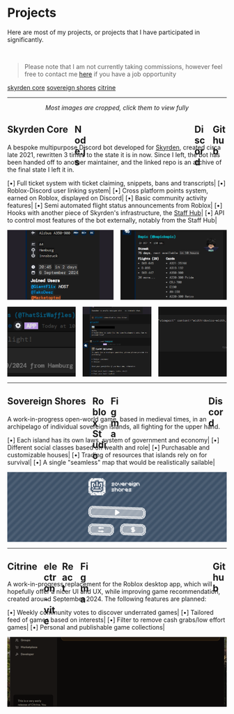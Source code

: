 # Projects
Here are most of my projects, or projects that I have participated in significantly.

<br/>

> Please note that I am not currently taking commissions, however feel free to contact me [here](contact) if you have a job opportunity

<div class="footer-links">
	<a href="#skyrden-core">skyrden core</a>
	<a href="#sovereign-shores">sovereign shores</a>
	<a href="#citrine">citrine</a>
</div>

---

<div style="text-align: center">
	<i>Most images are cropped, click them to view fully</i>
</div>

<h2 id="skyrden-core" style="display: flex; gap: 10px">Skyrden Core&nbsp;
	<div onmousedown="if (event.button === 1 || event.button === 0) { window.open('https://electron-vite.org/', '_blank') }" style="height:2rem; width: 1.76rem; margin-bottom: -5px; background-image: url('/assets/icons/node.svg'); background-repeat: no-repeat; background-size: 1.76rem 2rem;" class="tooltip techIcon">
		<span class="tooltipText">Node.js</span>
	</div>
	<div onmousedown="if (event.button === 1 || event.button === 0) { window.open('https://discord.gg/skyrden', '_blank') }" style="height:2rem; width: 2rem; margin-bottom: -5px; background-image: url('/assets/icons/discord.svg'); background-repeat: no-repeat; background-size: 2rem 2rem;  margin-left: auto" class="tooltip techIcon">
		<span class="tooltipText">Discord</span>
	</div>
	<div onmousedown="if (event.button === 1 || event.button === 0) { window.open('https://github.com/ThatSirWaffles/core', '_blank') }" style="height:2rem; width: 2rem; margin-bottom: -5px; background-image: url('/assets/icons/github.svg'); background-repeat: no-repeat; background-size: 2rem 2rem;" class="tooltip techIcon">
		<span class="tooltipText">Github</span>
	</div>
</h2>

A bespoke multipurpose Discord bot developed for [Skyrden](https://discord.gg/skyrden), created circa late 2021, rewritten 3 times to the state it is in now. Since I left, the bot has been handed off to another maintainer, and the linked repo is an archive of the final state I left it in.

[•] Full ticket system with ticket claiming, snippets, bans and transcripts|
[•] Roblox-Discord user linking system|
[•] Cross platform points system, earned on Roblox, displayed on Discord|
[•] Basic community activity features|
[•] Semi automated flight status announcements from Roblox|
[•] Hooks with another piece of Skyrden's infrastructure, the [Staff Hub](https://staff.skyrden.com)|
[•] API to control most features of the bot externally, notably from the Staff Hub|

<div style="display: flex; gap: 1rem; flex-direction: column; width: 100%">
	<div style="display: flex; gap: 1rem">
		<img src="assets/images/skyrdencorestaff.png" style="height: 10rem; flex: 1; width: 0; object-fit: cover"/>
		<img src="assets/images/skyrdencoreprofile.png" style="height: 10rem; flex: 1; width: 0; object-fit: cover"/>
	</div>
	<div style="display: flex; gap: 1rem">
		<img src="assets/images/skyrdencoreflightpicker.png" style="height: 10rem; flex: 1; width: 0; object-fit: cover"/>
		<img src="assets/images/skyrdencoretickets.png" style="height: 10rem; flex: 1; width: 0; object-fit: cover"/>
		<img src="assets/images/skyrdencoretranscript.png" style="height: 10rem; flex: 1; width: 0; object-fit: cover"/>
	</div>
</div>

---

<h2 id="sovereign-shores" style="display: flex; gap: 10px">Sovereign Shores&nbsp;
	<div onmousedown="if (event.button === 1 || event.button === 0) { window.open('https://create.roblox.com/', '_blank') }" style="height:2rem; width: 2rem; margin-bottom: -5px; background-image: url('/assets/icons/studio.svg'); background-repeat: no-repeat; background-size: 2rem 2rem;" class="tooltip techIcon">
		<span class="tooltipText">Roblox Studio</span>
	</div>
	<div onmousedown="if (event.button === 1 || event.button === 0) { window.open('https://figma.com/', '_blank') }" style="height:2rem; width: 1.3904rem; margin-bottom: -5px; background-image: url('/assets/icons/figma.svg'); background-repeat: no-repeat; background-size: 1.3904rem 2rem;" class="tooltip techIcon">
		<span class="tooltipText">Figma</span>
	</div>
	<div onmousedown="if (event.button === 1 || event.button === 0) { window.open('https://discord.gg/YXCENMQWjw', '_blank') }" style="height:2rem; width: 2.62rem; margin-bottom: -5px; background-image: url('/assets/icons/discord.svg'); background-repeat: no-repeat; background-size: 2.62rem 2rem; margin-left: auto" class="tooltip techIcon">
		<span class="tooltipText">Discord</span>
	</div>
</h2>

A work-in-progress open-world game, based in medieval times, in an archipelago of individual sovereign islands, all fighting for the upper hand. 

[•] Each island has its own laws, system of government and economy|
[•] Different social classes based on wealth and role|
[•] Purchasable and customizable houses|
[•] Trading of resources that islands rely on for survival|
[•] A single "seamless" map that would be realistically sailable|

<div style="display: flex; gap: 1rem; flex-direction: column; width: 100%">
	<div style="display: flex; gap: 1rem">
		<img src="assets/images/sovereignshores-menu.png" style="height: 10rem; flex: 1; width: 0; object-fit: cover"/>
	</div>
</div>

---

<h2 id="citrine" style="display: flex; gap: 10px">Citrine&nbsp;
	<div onmousedown="if (event.button === 1 || event.button === 0) { window.open('https://electron-vite.org/', '_blank') }" style="height:2rem; width: 2rem; margin-bottom: -5px; background-image: url('/assets/icons/electron-vite.svg'); background-repeat: no-repeat; background-size: 2rem 2rem;" class="tooltip techIcon">
		<span class="tooltipText">electron-vite</span>
	</div>
	<div onmousedown="if (event.button === 1 || event.button === 0) { window.open('https://react.dev/', '_blank') }" style="height:2rem; width: 2rem; margin-bottom: -5px; background-image: url('/assets/icons/react.svg'); background-repeat: no-repeat; background-size: 2rem 2rem;" class="tooltip techIcon">
		<span class="tooltipText">React</span>
	</div>
	<div onmousedown="if (event.button === 1 || event.button === 0) { window.open('https://figma.com/', '_blank') }" style="height:2rem; width: 1.3904rem; margin-bottom: -5px; background-image: url('/assets/icons/figma.svg'); background-repeat: no-repeat; background-size: 1.3904rem 2rem;" class="tooltip techIcon">
		<span class="tooltipText">Figma</span>
	</div>
	<div onmousedown="if (event.button === 1 || event.button === 0) { window.open('https://github.com/ThatSirWaffles/citrine', '_blank') }" style="height:2rem; width: 2rem; margin-bottom: -5px; background-image: url('/assets/icons/github.svg'); background-repeat: no-repeat; background-size: 2rem 2rem; margin-left: auto" class="tooltip techIcon">
		<span class="tooltipText">Github</span>
	</div>
</h2>

A work-in-progress replacement for the Roblox desktop app, which will hopefully offer a nicer UI and UX, while improving game recommendation, created around September 2024. The following features are planned:

[•] Weekly community votes to discover underrated games|
[•] Tailored feed of games based on interests|
[•] Filter to remove cash grabs/low effort games|
[•] Personal and publishable game collections|

<div style="display: flex; gap: 1rem; flex-direction: column; width: 100%">
	<div style="display: flex; gap: 1rem">
		<img src="assets/images/citrine.png" style="height: 10rem; flex: 1; width: 0; object-fit: cover"/>
	</div>
</div>